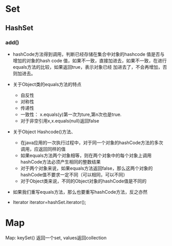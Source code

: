 # Set

## HashSet

### add() 
- hashCode方法得到调用，判断已经存储在集合中对象的hashcode 值是否与增加的对象的hash
code 值，如果不一致，直接加进去，如果不一致，在进行equals方法的比较，如果返回true，表示对象已经
加进去了，不会再增加，否则加进去。



- 关于Object类的equals方法的特点
  - 自反性
  - 对称性
  - 传递性
  - 一致性： x.equals(y)第一次为ture,第n次也是true.
  - 对于非空引用x,x.equals(null)返回false
- 关于Object Hashcode()方法、
  - 在java应用的一次执行过程中，对于同一个对象的hashCode方法的多次调用，应返回同样的值
  - 如果equals方法两个对象相等，则在两个对象中的每个对象上调用hashCode方法必须产生相同的整数结果
  - 对于两个对象来说，如果equals方法返回false，那么这两个对象的hashCode值不要求一定不同（可以相同，可以不同）
  - 对于Object类来说，不同的Object对象的hashCode值是不同的
  
- 如果我们重写equals方法，那么也要重写hashCode方法，反之亦然
- Iterator iterator=hashSet.iterator();


# Map

Map: keySet() 返回一个set, values返回collection